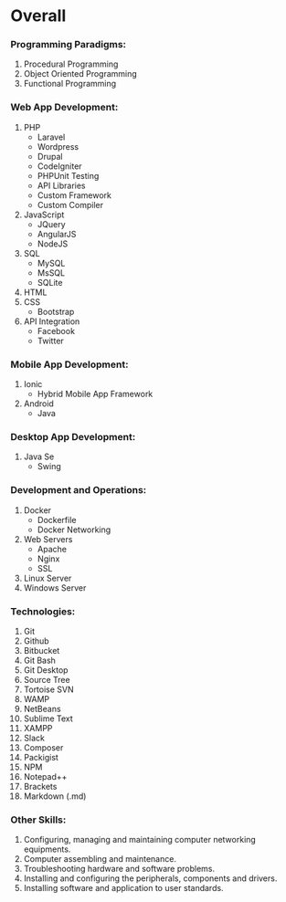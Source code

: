 
# Overall

### Programming Paradigms:
1. Procedural Programming
2. Object Oriented Programming
3. Functional Programming

### Web App Development:
1. PHP
    * Laravel
    * Wordpress
    * Drupal
    * CodeIgniter
    * PHPUnit Testing
    * API Libraries
    * Custom Framework
    * Custom Compiler
2. JavaScript
    * JQuery
    * AngularJS
    * NodeJS
3. SQL
    * MySQL
    * MsSQL
    * SQLite
4. HTML
5. CSS
    * Bootstrap
6. API Integration
    * Facebook
    * Twitter

### Mobile App Development:
1. Ionic
    * Hybrid Mobile App Framework
2. Android
    * Java

### Desktop App Development:
1. Java Se
    * Swing

### Development and Operations:
1. Docker
    * Dockerfile
    * Docker Networking
2. Web Servers
    * Apache
    * Nginx
    * SSL
3. Linux Server
4. Windows Server

### Technologies:
1. Git
2. Github
3. Bitbucket
4. Git Bash
5. Git Desktop
6. Source Tree
7. Tortoise SVN
8. WAMP
9. NetBeans
10. Sublime Text
11. XAMPP
12. Slack
13. Composer
14. Packigist
15. NPM
16. Notepad++ 
17. Brackets
18. Markdown (.md)

### Other Skills:
1. Configuring, managing and maintaining computer networking equipments.
2. Computer assembling and maintenance.
3. Troubleshooting hardware and software problems.
4. Installing and configuring the peripherals, components and drivers.
5. Installing software and application to user standards.
